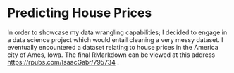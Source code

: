 # Predicting House Prices

In order to showcase my data wrangling capabilities; I decided to engage in a data science project which would entail cleaning a very messy dataset. I eventually encountered a dataset relating to house prices in the America city of Ames, Iowa. The final RMarkdown can be viewed at this address https://rpubs.com/IsaacGabr/795734 . 


